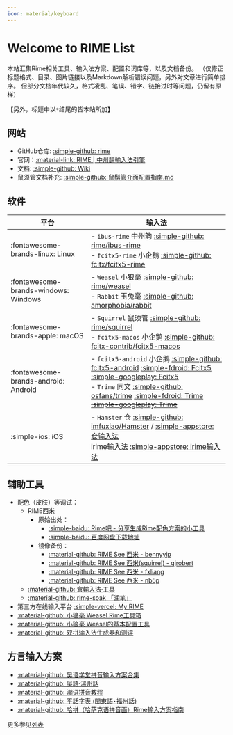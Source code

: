 ```yaml
---
icon: material/keyboard
---
```


# Welcome to RIME List

本站汇集Rime相关工具、输入法方案、配置和词库等，以及文档备份。
（仅修正标题格式、目录、图片链接以及Markdown解析错误问题，另外对文章进行简单排序。
但部分文档年代较久，格式凌乱、笔误、错字、链接过时等问题，仍留有原样）

【另外，标题中以`*`结尾的皆本站所加】

## 网站

- GitHub仓库: [:simple-github: rime](https://github.com/rime/)
- 官网：[:material-link: RIME | 中州韻輸入法引擎](https://rime.im/)
- 文档: [:simple-github: Wiki](https://github.com/rime/home/wiki)
- 鼠须管文档补充: [:simple-github: 鼠鬚管介面配置指南.md](https://github.com/LEOYoon-Tsaw/Rime_collections)

## 软件

| 平台                                 | 输入法                                                                                                                                                                                                                                                                                      |
| ------------------------------------ | ------------------------------------------------------------------------------------------------------------------------------------------------------------------------------------------------------------------------------------------------------------------------------------------- |
| :fontawesome-brands-linux: Linux     | - `ibus-rime` 中州韵 [:simple-github: rime/ibus-rime][gh-ibus-rime] <br> - `fcitx5-rime` 小企鹅 [:simple-github: fcitx/fcitx5-rime][gh-fcitx5-rime]                                                                                                                                         |
| :fontawesome-brands-windows: Windows | - `Weasel` 小狼毫 [:simple-github: rime/weasel][gh-weasel] <br> - `Rabbit` 玉兔毫 [:simple-github: amorphobia/rabbit][gh-rabbit]                                                                                                                                                            |
| :fontawesome-brands-apple: macOS     | - `Squirrel` 鼠须管 [:simple-github: rime/squirrel][gh-squirrel] <br> - `fcitx5-macos` 小企鹅 [:simple-github: fcitx-contrib/fcitx5-macos][gh-fcitx5-mac]                                                                                                                                   |
| :fontawesome-brands-android: Android | - `fcitx5-android` 小企鹅  [:simple-github: fcitx5-android][gh-fcitx5] [:simple-fdroid: Fcitx5][fd-fcitx5] [:simple-googleplay: Fcitx5][gp-fcitx5] <br> - `Trime` 同文 [:simple-github: osfans/trime][gh-trime] [:simple-fdroid: Trime][fd-trime] ~~[:simple-googleplay: Trime][gp-trime]~~ |
| :simple-ios: iOS                     | - `Hamster` 仓 [:simple-github: imfuxiao/Hamster][gh-ham] / [:simple-appstore: 仓输入法][ap-ham] <br> irime输入法 [:simple-appstore: irime输入法][ap-irime]                              |

[gh-ibus-rime]: https://github.com/rime/ibus-rime
[gh-fcitx5-rime]: https://github.com/fcitx/fcitx5-rime
[gh-weasel]: https://github.com/rime/weasel
[gh-rabbit]: https://github.com/amorphobia/rabbit
[gh-squirrel]: https://github.com/rime/squirrel
[gh-fcitx5-mac]: https://github.com/fcitx-contrib/fcitx5-macos
[gh-fcitx5]: https://github.com/fcitx5-android/fcitx5-android
[fd-fcitx5]: https://f-droid.org/en/packages/org.fcitx.fcitx5.android/
[gp-fcitx5]: https://play.google.com/store/apps/details?id=org.fcitx.fcitx5.android
[gh-trime]: https://github.com/osfans/trime
[fd-trime]: https://f-droid.org/packages/com.osfans.trime
[gp-trime]: https://play.google.com/store/apps/details?id=com.osfans.trime
[gh-ham]: https://github.com/imfuxiao/Hamster
[ap-ham]: https://apps.apple.com/cn/app/仓输入法/id6446617683
[ap-irime]: https://apps.apple.com/cn/app/irime输入法-小鹤双拼五笔郑码输入法/id1142623977

## 辅助工具

- 配色（皮肤）等调试：
  - RIME西米
    - 原始出处：
      - [:simple-baidu: Rime吧 - 分享生成Rime配色方案的小工具](https://tieba.baidu.com/p/2491103778)
      - [:simple-baidu: 百度网盘下载地址](http://pan.baidu.com/share/link?shareid=1116561757&uk=2635838991)
    - 镜像备份：
      - [:material-github: RIME See 西米 - bennyyip](https://bennyyip.github.io/Rime-See-Me/)
      - [:material-github: RIME See 西米(squirrel) - gjrobert](https://gjrobert.github.io/Rime-See-Me-squirrel/)
      - [:material-github: RIME See 西米 - fxliang](https://fxliang.github.io/RimeSeeMe/)
      - [:material-github: RIME See 西米 - nb5p](https://nb5p.github.io/Rime-See-Me/)
  - [:material-github: 倉輸入法·工具](https://lost-melody.github.io/hamster-tools/)
  - [:material-github: rime-soak 「润笔」](https://pdog18.github.io/rime-soak)
- 第三方在线输入平台 [:simple-vercel: My RIME](https://my-rime.vercel.app)
- [:material-github: 小狼毫 Weasel Rime工具箱](https://github.com/Yiklek/RimeTool)
- [:material-github: 小狼毫 Weasel的基本配置工具](https://github.com/qzly/RimeControl)
- [:material-github: 双拼输入法生成器和测评](https://macroxue.github.io/shuangpin/)

## 方言输入方案

- [:material-github: 吴语学堂拼音输入方案合集](https://ngli.github.io)
- [:material-github: 吳語·溫州話](https://zwolken.github.io/rime-wenzhounese/)
- [:material-github: 潮语拼音教程](https://kahaani.github.io/gatian/)
- [:material-github: 平話字表 (閩東語‣福州話)](https://only3km.github.io/ciklinbekin/)
- [:material-github: 哈拼（哈萨克语拼音画）Rime输入方案指南](https://ha-pin.github.io/ime-guide)

更多参见[列表](./list.md)
